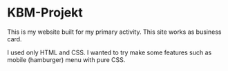 # KBM-Projekt
This is my website built for my primary activity. This site works as business card. 

I used only HTML and CSS. I wanted to try make some features such as mobile (hamburger) menu with pure CSS. 
